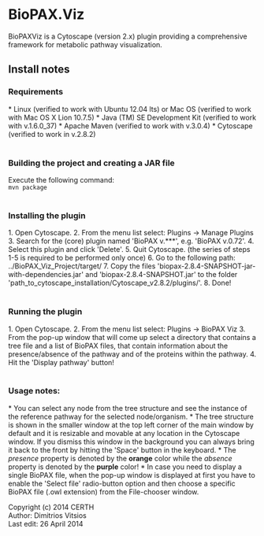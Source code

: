 BioPAX.Viz
==========

BioPAXViz is a Cytoscape (version 2.x) plugin providing a comprehensive framework for metabolic pathway visualization.


<h2>Install notes</h2>
<h3>Requirements</h3>
* Linux (verified to work with Ubuntu 12.04 lts) or Mac OS (verified to work with Mac OS X Lion 10.7.5)
* Java (TM) SE Development Kit (verified to work with v.1.6.0_37)
* Apache Maven (verified to work with v.3.0.4)
* Cytoscape (verified to work in v.2.8.2)
<br/>
<br/>


<h3>Building the project and creating a JAR file</h3>
Execute the following command:<br/>
<code>mvn package</code>
<br/>
<br/>


<h3>Installing the plugin</h3>
1. Open Cytoscape. 
2. From the menu list select: Plugins -> Manage Plugins 
3. Search for the (core) plugin named 'BioPAX v.***', e.g. 'BioPAX v.0.72'.
4. Select this plugin and click 'Delete'.
5. Quit Cytoscape.
(the series of steps 1-5 is required to be performed only once)
6. Go to the following path: 
../BioPAX_Viz_Project/target/ 
7. Copy the files 'biopax-2.8.4-SNAPSHOT-jar-with-dependencies.jar' and 'biopax-2.8.4-SNAPSHOT.jar' 
to the folder 
'path_to_cytoscape_installation/Cytoscape_v2.8.2/plugins/'.
8. Done!
<br/>
<br/>

<h3>Running the plugin</h3>
1. Open Cytoscape.
2. From the menu list select:
Plugins -> BioPAX Viz
3. From the pop-up window that will come up select a directory that contains a tree file and a list of BioPAX files, that contain information about the presence/absence of the pathway and of the proteins within the pathway.
4. Hit the 'Display pathway' button!
<br/>
<br/>


<h3>Usage notes:</h3>
* You can select any node from the tree structure and see the instance of the reference pathway for the selected node/organism. 
* The tree structure is shown in the smaller window at the top left corner of the main window by default and it is resizable and movable at any location in the Cytoscape window. If you dismiss this window in the background you can always bring it back to the front by hitting the 'Space' button in the keyboard.
* The <i>presence</i> property is denoted by the <b>orange</b> color while the <i>absence</i> property is denoted by the <b>purple</b> color!
* In case you need to display a single BioPAX file, when the pop-up window is displayed at first you have to enable the 'Select file' radio-button option and then choose a specific BioPAX file (.owl extension) from the File-chooser window.
<br/>

Copyright (c) 2014 CERTH<br/>
Author: Dimitrios Vitsios<br/>
Last edit: 26 April 2014
